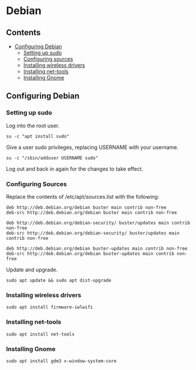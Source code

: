 # Debian

## Contents

- [Configuring Debian](#configuring-debian)
  - [Setting up sudo](debian-linux-setup.md#setting-up-sudo)
  - [Configuring sources](debian-linux-setup.md#configuring-sources)
  - [Installing wireless drivers](debian-linux-setup.md#installing-wireless-drivers)
  - [Installing net-tools](debian-linux-setup.md#installing-net-tools)
  - [Installing Gnome](debian-linux-setup.md#installing-gnome)

## Configuring Debian

### Setting up sudo

Log into the root user.

`su -c "apt install sudo"`

Give a user sudo privileges, replacing USERNAME with your username.

`su -c "/sbin/adduser USERNAME sudo"`

Log out and back in again for the changes to take effect.

### Configuring Sources

Replace the contents of /etc/apt/sources.list with the following:

```
deb http://deb.debian.org/debian buster main contrib non-free
deb-src http://deb.debian.org/debian buster main contrib non-free

deb http://deb.debian.org/debian-security/ buster/updates main contrib non-free
deb-src http://deb.debian.org/debian-security/ buster/updates main contrib non-free

deb http://deb.debian.org/debian buster-updates main contrib non-free
deb-src http://deb.debian.org/debian buster-updates main contrib non-free
```

Update and upgrade.

`sudo apt update && sudo apt dist-upgrade`

### Installing wireless drivers

`sudo apt install firmware-iwlwifi`

### Installing net-tools

`sudo apt install net-tools`

### Installing Gnome

`sudo apt install gdm3 x-window-system-core`

